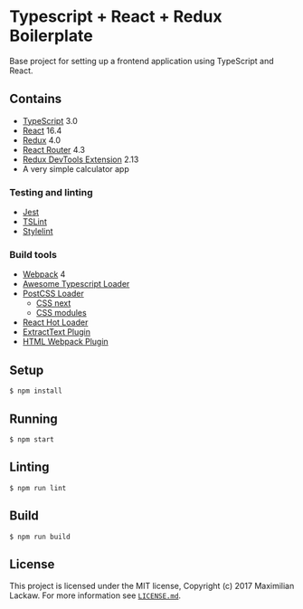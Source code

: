 # Typescript + React + Redux Boilerplate

Base project for setting up a frontend application using TypeScript and React.

## Contains

- [TypeScript](https://www.typescriptlang.org/) 3.0
- [React](https://facebook.github.io/react/) 16.4
- [Redux](https://redux.js.org/) 4.0
- [React Router](https://reacttraining.com/react-router/) 4.3
- [Redux DevTools Extension](https://github.com/zalmoxisus/redux-devtools-extension) 2.13
- A very simple calculator app

### Testing and linting

- [Jest](https://facebook.github.io/jest/)
- [TSLint](https://palantir.github.io/tslint/)
- [Stylelint](https://stylelint.io/)

### Build tools

- [Webpack](https://webpack.js.org/) 4
- [Awesome Typescript Loader](https://github.com/s-panferov/awesome-typescript-loader)
- [PostCSS Loader](https://github.com/postcss/postcss-loader)
  - [CSS next](https://github.com/MoOx/postcss-cssnext)
  - [CSS modules](https://github.com/css-modules/css-modules)
- [React Hot Loader](http://gaearon.github.io/react-hot-loader/)
- [ExtractText Plugin](https://github.com/webpack/extract-text-webpack-plugin)
- [HTML Webpack Plugin](https://github.com/ampedandwired/html-webpack-plugin)

## Setup

```
$ npm install
```

## Running

```
$ npm start
```

## Linting

```
$ npm run lint
```

## Build

```
$ npm run build
```

## License

This project is licensed under the MIT license, Copyright (c) 2017 Maximilian
Lackaw. For more information see [`LICENSE.md`](LICENSE.md).
